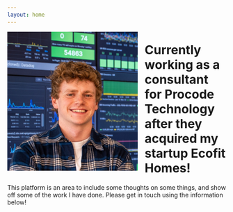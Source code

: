 ```yaml
---
layout: home
---
```


<img src="/assets/mugshot4.jpeg" alt="Photo of Me"
 width="300" style="float: left;margin-right:1rem;" />

<h1> Currently working as a consultant for Procode Technology after they acquired my startup Ecofit Homes! </h1>

This platform is an area to include some thoughts on some things, and show off some of the work I have done. Please get in touch using the information below!

